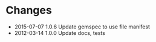 # Changes

* 2015-07-07 1.0.6 Update gemspec to use file manifest
* 2012-03-14 1.0.0 Update docs, tests
